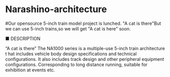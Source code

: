 # Narashino-architecture

#Our opensource 5-inch train model project is lunched.
"A cat is there"But we can use 5-inch trains,so we will get
"A cat is here" soon.



■	DESCRIPTION

“A cat is there” The NA1000 series is a multiple-use 5-inch train architecture t
hat includes vehicle body design specifications and technical configurations. 
It also includes track design and other peripheral equipment configurations.
Corresponding to long distance running, suitable for exhibition at events etc.
